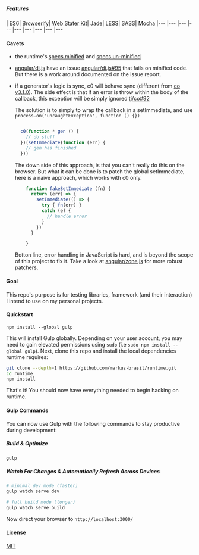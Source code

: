 ##### Features
| [ES6](https://github.com/sebmck/6to5)| [Browserify](http://browserify.org/)| [Web Stater Kit](https://github.com/google/web-starter-kit)| [Jade](http://jade-lang.com/)| [LESS](http://lesscss.org/)| [SASS](https://github.com/sass/node-sass)| [Mocha](http://mochajs.org/)
|--- |--- |--- |--- |--- |--- |--- |--- |---

#### Cavets

- the runtime's [specs minified](http://markuz-brasil.github.io/runtime/build/) and [specs un-minified](http://markuz-brasil.github.io/runtime/dev/)

- [angular/di.js](https://github.com/angular/di.js) have an issue [angular/di.js#95](https://github.com/angular/di.js/issues/95) that fails on minified code. But there is a work around documented on the issue report.

- if a generator's logic is sync, c0 will behave sync (different from [co v3.1.0](https://github.com/tj/co/tree/3.1.0)). The side effect is that if an error is throw within the body of the callback, this exception will be simply ignored [tj/co#92 ](https://github.com/tj/co/issues/92)

  The solution is to simply to wrap the callback in a setImmediate, and use `process.on('uncaughtException', function () {})`
  
  ```javascript

    c0(function * gen () {
      // do stuff
    })(setImmediate(function (err) {
      // gen has finished
    }))
  ```

  The down side of this approach, is that you can't really do this on the browser. But what it can be done is to patch the global setImmediate, 
  here is a naive approach, which works with c0 only. 
  

  ```javascript
      function fakeSetImmediate (fn) {
        return (err) => {
          setImmediate(() => {
            try { fn(err) }
            catch (e) {
              // handle error
            }
          })
        }

      }

  ```

  Botton line, error handling in JavaScript is hard, and is beyond the scope of this project to fix it. Take a look at [angular/zone.js](https://github.com/angular/zone.js) for more robust patchers.

#### Goal
This repo's purpose is for testing libraries, framework (and their interaction) I intend to use on my personal projects. 

#### Quickstart

```
npm install --global gulp
```

This will install Gulp globally. Depending on your user account, you may need to gain elevated permissions using `sudo` (i.e `sudo npm install --global gulp`). Next, clone this repo and install the local dependencies runtime requires:

```sh
git clone --depth=1 https://github.com/markuz-brasil/runtime.git
cd runtime
npm install
```

That's it! You should now have everything needed to begin hacking on runtime.

#### Gulp Commands

You can now use Gulp with the following commands to stay productive during development:

##### Build & Optimize

```sh
gulp
```

##### Watch For Changes & Automatically Refresh Across Devices

```sh
# minimal dev mode (faster)
gulp watch serve dev

# full build mode (longer)
gulp watch serve build
```

Now direct your browser to `http://localhost:3000/`

#### License
[MIT](https://github.com/markuz-brasil/runtime/blob/master/LICENSE)
